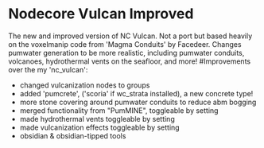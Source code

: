 # Nodecore Vulcan Improved
The new and improved version of NC Vulcan. 
Not a port but based heavily on the voxelmanip code from 'Magma Conduits' by Facedeer.
Changes pumwater generation to be more realistic, including pumwater conduits, volcanoes, hydrothermal vents on the seafloor, and more!
#Improvements over the my 'nc_vulcan':
- changed vulcanization nodes to groups
- added 'pumcrete', ('scoria' if wc_strata installed), a new concrete type!
- more stone covering around pumwater conduits to reduce abm bogging
- merged functionality from "PumMINE", toggleable by setting
- made hydrothermal vents toggleable by setting
- made vulcanization effects toggleable by setting
- obsidian & obsidian-tipped tools

